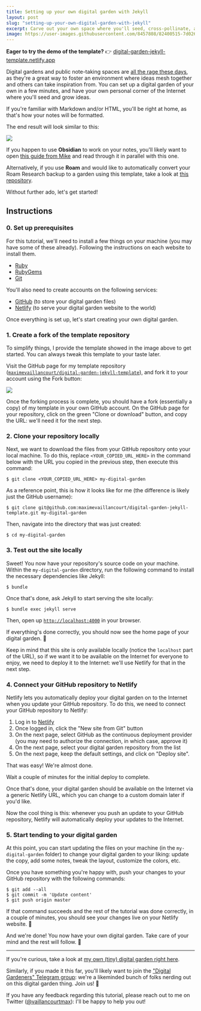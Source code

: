 ```yaml
---
title: Setting up your own digital garden with Jekyll
layout: post
slug: "setting-up-your-own-digital-garden-with-jekyll"
excerpt: Carve out your own space where you'll seed, cross-pollinate, and grow ideas.
image: https://user-images.githubusercontent.com/8457808/82400515-7d026d80-9a25-11ea-83f1-3b9cb8347e07.png
---
```


**Eager to try the demo of the template?** 👉 [digital-garden-jekyll-template.netlify.app](https://digital-garden-jekyll-template.netlify.app)

Digital gardens and public note-taking spaces are [all the rage these days](https://twitter.com/ness_labs/status/1262778800649187330), as they're a great way to foster an environment where ideas mesh together and others can take inspiration from. You can set up a digital garden of your own in a few minutes, and have your own personal corner of the Internet where you'll seed and grow ideas.

If you're familiar with Markdown and/or HTML, you'll be right at home, as that's how your notes will be formatted.

The end result will look similar to this:

![](https://user-images.githubusercontent.com/8457808/82400515-7d026d80-9a25-11ea-83f1-3b9cb8347e07.png)

If you happen to use **Obsidian** to work on your notes, you'll likely want to open [this guide from Mike](https://refinedmind.co/obsidian-jekyll-workflow) and read through it in parallel with this one.

Alternatively, if you use **Roam** and would like to automatically convert your Roam Research backup to a garden using this template, take a look at [this repository](https://github.com/DoomHammer/roam-to-git/tree/roam-to-garden).

Without further ado, let's get started!

## Instructions

### 0. Set up prerequisites

For this tutorial, we'll need to install a few things on your machine (you may have some of these already). Following the instructions on each website to install them.

- [Ruby](https://www.ruby-lang.org/)
- [RubyGems](https://rubygems.org/)
- [Git](https://git-scm.com/downloads)

You'll also need to create accounts on the following services:

- [GitHub](https://github.com/join) (to store your digital garden files)
- [Netlify](https://app.netlify.com/signup) (to serve your digital garden website to the world)

Once everything is set up, let's start creating your own digital garden.

### 1. Create a fork of the template repository

To simplify things, I provide the template showed in the image above to get started. You can always tweak this template to your taste later.

Visit the GitHub page for my template repository ([`maximevaillancourt/digital-garden-jekyll-template`](https://github.com/maximevaillancourt/digital-garden-jekyll-template)), and fork it to your account using the Fork button:

![](https://help.github.com/assets/images/help/repository/fork_button.jpg)

Once the forking process is complete, you should have a fork (essentially a copy) of my template in your own GitHub account. On the GitHub page for your repository, click on the green "Clone or download" button, and copy the URL: we'll need it for the next step.


### 2. Clone your repository locally

Next, we want to download the files from your GitHub repository onto your local machine. To do this, replace `<YOUR_COPIED_URL_HERE>` in the command below with the URL you copied in the previous step, then execute this command:

```
$ git clone <YOUR_COPIED_URL_HERE> my-digital-garden
```

As a reference point, this is how it looks like for me (the difference is likely just the GitHub username):

```
$ git clone git@github.com:maximevaillancourt/digital-garden-jekyll-template.git my-digital-garden
```

Then, navigate into the directory that was just created:

```
$ cd my-digital-garden
```

### 3. Test out the site locally

Sweet! You now have your repository's source code on your machine. Within the `my-digital-garden` directory, run the following command to install the necessary dependencies like Jekyll:

```
$ bundle
```

Once that's done, ask Jekyll to start serving the site locally:

```
$ bundle exec jekyll serve
```

Then, open up [`http://localhost:4000`](http://localhost:4000) in your browser.

If everything's done correctly, you should now see the home page of your digital garden. 🎉

Keep in mind that this site is only available locally (notice the `localhost` part of the URL), so if we want it to be available on the Internet for everyone to enjoy, we need to deploy it to the Internet: we'll use Netlify for that in the next step.

### 4. Connect your GitHub repository to Netlify

Netlify lets you automatically deploy your digital garden on to the Internet when you update your GitHub repository. To do this, we need to connect your GitHub repository to Netlify:

1. Log in to [Netlify](https://app.netlify.com/)
2. Once logged in, click the "New site from Git" button
3. On the next page, select GitHub as the continuous deployment provider (you may need to authorize the connection, in which case, approve it)
4. On the next page, select your digital garden repository from the list
5. On the next page, keep the default settings, and click on "Deploy site".

That was easy! We're almost done.

Wait a couple of minutes for the initial deploy to complete.

Once that's done, your digital garden should be available on the Internet via a generic Netlify URL, which you can change to a custom domain later if you'd like.

Now the cool thing is this: whenever you push an update to your GitHub repository, Netlify will automatically deploy your updates to the Internet. 

### 5. Start tending to your digital garden

At this point, you can start updating the files on your machine (in the `my-digital-garden` folder) to change your digital garden to your liking: update the copy, add some notes, tweak the layout, customize the colors, etc.

Once you have something you're happy with, push your changes to your GitHub repository with the following commands:

```
$ git add --all
$ git commit -m 'Update content'
$ git push origin master
```

If that command succeeds and the rest of the tutorial was done correctly, in a couple of minutes, you should see your changes live on your Netlify website. 🚀

And we're done! You now have your own digital garden. Take care of your mind and the rest will follow. 🍃

---

If you're curious, take a look at <a class="internal-link" href="https://maximevaillancourt.com/notes">my own (tiny) digital garden right here</a>.

Similarly, if you made it this far, you'll likely want to join the ["Digital Gardeners" Telegram group](https://nesslabs.com/digital-gardeners): we're a likeminded bunch of folks nerding out on this digital garden thing. Join us! 🧠

If you have any feedback regarding this tutorial, please reach out to me on Twitter ([@vaillancourtmax](https://twitter.com/vaillancourtmax)): I'll be happy to help you out!
